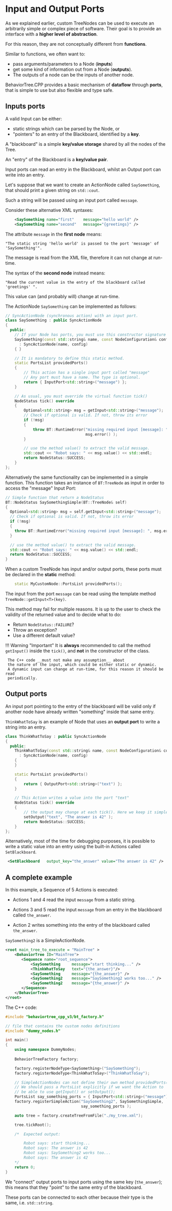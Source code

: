 # Input and Output Ports

As we explained earlier, custom TreeNodes can be used to execute an arbitrarily
simple or complex piece of software. Their goal is to provide an interface
with a __higher level of abstraction__.

For this reason, they are not conceptually different from __functions__.

Similar to functions, we often want to:

 - pass arguments/parameters to a Node (__inputs__)
 - get some kind of information out from a Node (__outputs__).
 - The outputs of a node can be the inputs of another node. 

BehaviorTree.CPP provides a basic mechanism of __dataflow__
through __ports__, that is simple to use but also flexible and type safe.

## Inputs ports

A valid Input can be either:

- static strings which can be parsed by the Node, or
- "pointers" to an entry of the Blackboard, identified by a __key__.

A "blackboard" is a simple __key/value storage__ shared by all the nodes
of the Tree.

An "entry" of the Blackboard is a __key/value pair__.

Input ports can read an entry in the Blackboard, whilst an Output port
can write into an entry.

Let's suppose that we want to create an ActionNode called `SaySomething`, 
that should print a given string on `std::cout`.

Such a string will be passed using an input port called `message`.

Consider these alternative XML syntaxes:

```XML
    <SaySomething name="first"    message="hello world" />
    <SaySomething name="second"   message="{greetings}" />
```

The attribute `message` in the __first node__ means: 

    "The static string 'hello world' is passed to the port 'message' of 'SaySomething'".

The message is read from the XML file, therefore it can not change at run-time.

The syntax of the __second node__ instead means: 
    
    "Read the current value in the entry of the blackboard called 'greetings' ".

This value can (and probably will) change at run-time.

The ActionNode `SaySomething` can be implemented as follows:

```C++
// SyncActionNode (synchronous action) with an input port.
class SaySomething : public SyncActionNode
{
  public:
    // If your Node has ports, you must use this constructor signature 
    SaySomething(const std::string& name, const NodeConfiguration& config)
      : SyncActionNode(name, config)
    { }

    // It is mandatory to define this static method.
    static PortsList providedPorts()
    {
        // This action has a single input port called "message"
        // Any port must have a name. The type is optional.
        return { InputPort<std::string>("message") };
    }

    // As usual, you must override the virtual function tick()
    NodeStatus tick() override
    {
        Optional<std::string> msg = getInput<std::string>("message");
        // Check if optional is valid. If not, throw its error
        if (!msg)
        {
            throw BT::RuntimeError("missing required input [message]: ", 
                                   msg.error() );
        }

        // use the method value() to extract the valid message.
        std::cout << "Robot says: " << msg.value() << std::endl;
        return NodeStatus::SUCCESS;
    }
};

```

Alternatively the same functionality can be implemented in a simple function. This function takes an instance of `BT:TreeNode` as input in order to access the "message" Input Port:

```c++
// Simple function that return a NodeStatus
BT::NodeStatus SaySomethingSimple(BT::TreeNode& self)
{
  Optional<std::string> msg = self.getInput<std::string>("message");
  // Check if optional is valid. If not, throw its error
  if (!msg)
  {
    throw BT::RuntimeError("missing required input [message]: ", msg.error());
  }

  // use the method value() to extract the valid message.
  std::cout << "Robot says: " << msg.value() << std::endl;
  return NodeStatus::SUCCESS;
}
```



When a custom TreeNode has input and/or output ports, these ports must be 
declared in the __static__ method:

```C++
    static MyCustomNode::PortsList providedPorts();
```

The input from the port `message` can be read using the template method 
`TreeNode::getInput<T>(key)`.

This method may fail for multiple reasons. It is up to the user to
check the validity of the returned value and to decide what to do:

- Return `NodeStatus::FAILURE`?
- Throw an exception?
- Use a different default value?

!!! Warning "Important"
     It is __always__ recommended to call the method `getInput()` inside the 
     `tick()`, and __not__ in the constructor of the class.
     
     The C++ code __must not make any assumption__ about 
     the nature of the input, which could be either static or dynamic.
     A dynamic input can change at run-time, for this reason it should be read 
     periodically. 

## Output ports

An input port pointing to the entry of the blackboard will be valid only
if another node have already written "something" inside that same entry.

`ThinkWhatToSay` is an example of Node that uses an __output port__ to write a 
string into an entry.

```C++
class ThinkWhatToSay : public SyncActionNode
{
  public:
    ThinkWhatToSay(const std::string& name, const NodeConfiguration& config)
      : SyncActionNode(name, config)
    {
    }

    static PortsList providedPorts()
    {
        return { OutputPort<std::string>("text") };
    }

    // This Action writes a value into the port "text"
    NodeStatus tick() override
    {
        // the output may change at each tick(). Here we keep it simple.
        setOutput("text", "The answer is 42" );
        return NodeStatus::SUCCESS;
    }
};
```

Alternatively, most of the time for debugging purposes, it is possible to write a
static value into an entry using the built-in Actions called `SetBlackboard`.

```XML
 <SetBlackboard   output_key="the_answer" value="The answer is 42" />
```

## A complete example

In this example, a Sequence of 5 Actions is executed:

- Actions 1 and 4 read the input `message` from a static string.

- Actions 3 and 5 read the input `message` from an entry in the
  blackboard called `the_answer`.

- Action 2 writes something into the entry of the blackboard called `the_answer`.

`SaySomething2` is a SimpleActionNode. 

```XML
<root main_tree_to_execute = "MainTree" >
    <BehaviorTree ID="MainTree">
       <Sequence name="root_sequence">
           <SaySomething     message="start thinking..." />
           <ThinkWhatToSay   text="{the_answer}"/>
           <SaySomething     message="{the_answer}" />
           <SaySomething2    message="SaySomething2 works too..." />
           <SaySomething2    message="{the_answer}" />
       </Sequence>
    </BehaviorTree>
</root>
```

The C++ code:

```C++
#include "behaviortree_cpp_v3/bt_factory.h"

// file that contains the custom nodes definitions
#include "dummy_nodes.h"

int main()
{
    using namespace DummyNodes;
    
    BehaviorTreeFactory factory;

    factory.registerNodeType<SaySomething>("SaySomething");
    factory.registerNodeType<ThinkWhatToSay>("ThinkWhatToSay");

    // SimpleActionNodes can not define their own method providedPorts().
    // We should pass a PortsList explicitly if we want the Action to 
    // be able to use getInput() or setOutput();
    PortsList say_something_ports = { InputPort<std::string>("message") };
    factory.registerSimpleAction("SaySomething2", SaySomethingSimple, 
                                 say_something_ports );

    auto tree = factory.createTreeFromFile("./my_tree.xml");

    tree.tickRoot();

    /*  Expected output:

        Robot says: start thinking...
        Robot says: The answer is 42
        Robot says: SaySomething2 works too...
        Robot says: The answer is 42
    */
    return 0;
}
```

We "connect" output ports to input ports using the same key (`the_answer`);
this means that they "point" to the same entry of the blackboard.

These ports can be connected to each other because their type is the same,
i.e. `std::string`.



